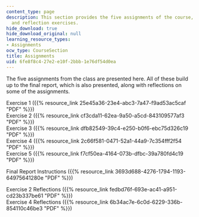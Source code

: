 ```yaml
---
content_type: page
description: This section provides the five assignments of the course, the final report,
  and reflection exercises.
hide_download: true
hide_download_original: null
learning_resource_types:
- Assignments
ocw_type: CourseSection
title: Assignments
uid: 6fe8f8c4-27e2-e10f-2bbb-1e76df54d0ea
---
```


The five assignments from the class are presented here. All of these build up to the final report, which is also presented, along with reflections on some of the assignments.

Exercise 1 ({{% resource_link 25e45a36-23e4-abc3-7a47-f9ad53ac5caf "PDF" %}})  
Exercise 2 ({{% resource_link cf3cda11-62ea-9a50-a5cd-843109577af3 "PDF" %}})  
Exercise 3 ({{% resource_link dfb82549-39c4-e250-b0f6-ebc75d326c19 "PDF" %}})  
Exercise 4 ({{% resource_link 2c66f581-0471-52a1-44a9-7c354fff2f54 "PDF" %}})  
Exercise 5 ({{% resource_link f7cf50ea-4164-073b-dfbc-39a780fd4c19 "PDF" %}})

Final Report Instructions ({{% resource_link 3693d688-4276-1794-1193-64975641280e "PDF" %}})

Exercise 2 Reflections ({{% resource_link fedbd76f-693e-ac41-a951-cd23b337be61 "PDF" %}})  
Exercise 4 Reflections ({{% resource_link 6b34ac7e-6c0d-6229-336b-854110c46be3 "PDF" %}})